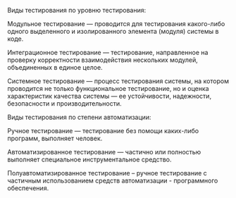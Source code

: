Виды тестирования по уровню тестирования:

Модульное тестирование — проводится для тестирования какого-либо одного выделенного и изолированного элемента (модуля) системы в коде. 

Интеграционное тестирование — тестирование, направленное на проверку корректности взаимодействия нескольких модулей, объединенных в единое целое.

Системное тестирование — процесс тестирования системы, на котором проводится не только функциональное тестирование, но и оценка характеристик качества системы — ее устойчивости, надежности, безопасности и производительности.

Виды тестирования по степени автоматизации:

Ручное тестирование — тестирование без помощи каких-либо программ, выполняет человек. 

Автоматизированное тестирование — частично или полностью выполняет специальное инструментальное средство. 

Полуавтоматизированное тестирование – ручное тестирование с частичным использованием средств автоматизации - программного обеспечения.
